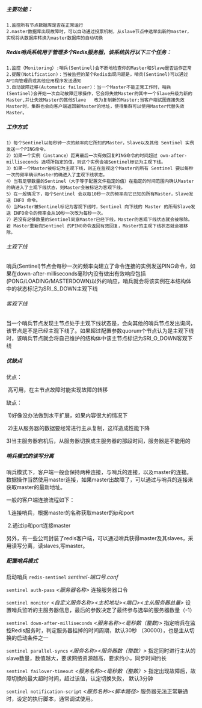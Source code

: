 ##### 主要功能：

```
1.监控所有节点数据库是否在正常运行
2.master数据库出现故障时，可以自动通过投票机制，从slave节点中选举出新的master，实现将从数据库转换为master数据库的自动切换
```

##### Redis哨兵系统用于管理多个Redis服务器，该系统执行以下三个任务：

```
1.监控（Monitoring）:哨兵(Sentinel)会不断地检查你的Master和Slave是否运作正常
2.提醒(Notification)：当被监控的某个Redis出现问题是，哨兵(Sentinel)可以通过API向管理员或其他应用程序发送通知
3.自动故障迁移(Automatic failover)：当一个Master不能正常工作时，哨兵(Sentinel)会开始一次自动故障迁移操作，它会将失效Master的其中一个Slave升级为新的Master,并让失效Master的其他Slave   改为复制新的Master;当客户端试图连接失效Master时，集群也会向客户端返回新Master的地址，使得集群可以使用Master代替失效Master。

```

##### 工作方式

```
1）每个Sentinel以每秒钟一次的频率向它所知的Master，Slave以及其他 Sentinel 实例发送一个PING命令。
2）如果一个实例（instance）距离最后一次有效回复PING命令的时间超过 own-after-milliseconds 选项所指定的值，则这个实例会被Sentinel标记为主观下线。
3）如果一个Master被标记为主观下线，则正在监视这个Master的所有 Sentinel 要以每秒一次的频率确认Master的确进入了主观下线状态。
4）当有足够数量的Sentinel（大于等于配置文件指定的值）在指定的时间范围内确认Master的确进入了主观下线状态，则Master会被标记为客观下线。
5）在一般情况下，每个Sentinel 会以每10秒一次的频率向它已知的所有Master，Slave发送 INFO 命令。
6）当Master被Sentinel标记为客观下线时，Sentinel 向下线的 Master 的所有Slave发送 INFO命令的频率会从10秒一次改为每秒一次。
7）若没有足够数量的Sentinel同意Master已经下线，Master的客观下线状态就会被移除。 若 Master重新向Sentinel 的PING命令返回有效回复，Master的主观下线状态就会被移除。

```



###### 主观下线

哨兵(Sentinel)节点会每秒一次的频率向建立了命令连接的实例发送PING命令，如果在down-after-milliseconds毫秒内没有做出有效响应包括(PONG/LOADING/MASTERDOWN)以外的响应，哨兵就会将该实例在本结构体中的状态标记为SRI_S_DOWN主观下线

###### 客观下线

当一个哨兵节点发现主节点处于主观下线状态是，会向其他的哨兵节点发出询问，该节点是不是已经主观下线了。如果超过配置参数quorum个节点认为是主观下线时，该哨兵节点就会将自己维护的结构体中该主节点标记为SRI_O_DOWN客观下线







##### 优缺点

优点：

​	高可用，在主节点故障时能实现故障的转移

缺点：

​	1)好像没办法做到水平扩展，如果内容很大的情况下

​	2)主从服务器的数据要经常进行主从复制，这样造成性能下降

​	3)当主服务器宕机后，从服务器切换成主服务器的那段时间，服务器是不能用的





##### 哨兵模式的读写分离

哨兵模式下，客户端一般会保持两种连接，与哨兵的连接，以及master的连接。数据操作当然使用master连接，如果master出故障了，可以通过与哨兵的连接来获取master的最新地址。



一般的客户端连接流程如下：

​	1.连接哨兵，根据master的名称获取master的ip和port

​	2.通过ip和port连接master

 另外，有一些公司封装了redis客户端，可以通过哨兵获得master及其slaves，采用读写分离，读slaves,写master。



##### 配置哨兵模式

启动哨兵 `redis-sentinel` *sentinel-端口号.conf*

`sentinel auth-pass` *<服务器名称>* 连接服务器口令

`sentinel monitor` <*自定义服务名称><主机地址><端口><主从服务器总量>* 设置哨兵监听的主服务器信息，最后的参数决定了最终参与选举的服务器数量（-1）

`sentinel down-after-milliseconds` *<服务名称><毫秒数（整数)>* 指定哨兵在监控Redis服务时，判定服务器挂掉的时间周期，默认30秒 （30000），也是主从切换的启动条件之一

`sentinel parallel-syncs` *<服务名称><服务器数（整数）>* 指定同时进行主从的slave数量，数值越大，要求网络资源越高，要求约小，同步时间约长

`sentinel failover-timeout` *<服务名称><毫秒数（整数）>* 指定出现故障后，故障切换的最大超时时间，超过该值，认定切换失败， 默认3分钟

`sentinel notification-script` *<服务名称><脚本路径>* 服务器无法正常联通时，设定的执行脚本，通常调试使用。









